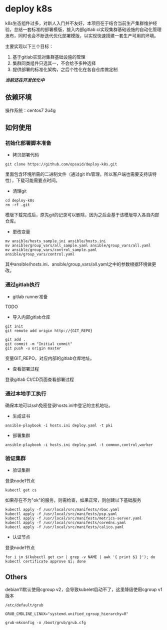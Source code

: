 # deploy k8s

k8s生态组件过多，对新人入门并不友好，本项目在于结合当前生产集群维护经验，总结一套标准的部署模版，接入内部gitlab ci实现集群基础设施的自动化管理发布，同时也会不断迭代优化部署模版，以实现快速搭建一套生产可用的环境。

主要实现以下三个目标：

1. 基于gitlab实现对集群基础设施的管理
2. 集群同类组件只选其一，不会给予多种选择
3. 提供部署的标准化架构，之后个性化在各自仓库做定制

***当前还在开发优化中***

## 依赖环境

操作系统：centos7 2u4g

## 如何使用

### 初始化部署脚本准备

- 拷贝部署代码

```
git clone https://github.com/opsaid/deploy-k8s.git
```

里面包含环境所需的二进制文件（通过git lfs管理，所以客户端也需要支持该特性），下载可能需要点时间。

- 清理git

```
cd deploy-k8s
rm -rf .git
```

模版下载完成后，原先git的记录可以删除，因为之后会基于该模版导入各自内部仓库。

- 更改变量

```
mv ansible/hosts_sample.ini ansible/hosts.ini
mv ansible/group_vars/all_sample.yaml ansible/group_vars/all.yaml
mv ansible/group_vars/control_sample.yaml ansible/group_vars/control.yaml
```

其中ansible/hosts.ini、ansible/group_vars/all.yaml之中的参数根据环境做更改。

### 通过gitlab执行

- gitlab runner准备

TODO

- 导入内部gitlab仓库

```
git init
git remote add origin http://{GIT_REPO}

git add .
git commit -m "Initial commit"
git push -u origin master
```

变量GIT_REPO，对应内部的gitlab仓库地址。

- 查看部署过程

登录gitlab CI/CD页面查看部署过程

### 通过本地手工执行

确保本地可以ssh免密登录hosts.ini中登记的主机地址。

- 生成证书

```
ansible-playbook -i hosts.ini deploy.yaml -t pki
```

- 部署集群

```
ansible-playbook -i hosts.ini deploy.yaml -t common,control,worker
```

### 验证集群

- 验证集群

登录node1节点

```
kubectl get cs
```

如果存在不为"ok"的服务，则需检查，如果正常，则创建以下基础服务

```
kubectl apply -f /usr/local/src/manifests/rbac.yaml
kubectl apply -f /usr/local/src/manifests/psp.yaml
kubectl apply -f /usr/local/src/manifests/metrics-server.yaml
kubectl apply -f /usr/local/src/manifests/coredns.yaml
kubectl apply -f /usr/local/src/manifests/calico.yaml
```

- 认证节点

登录node1节点

```
for i in $(kubectl get csr | grep -v NAME | awk '{ print $1 }'); do kubectl certificate approve $i; done
```

## Others

debian11默认使用cgroup v2，会导致kubelet启动不了，这里降级使用cgroup v1版本

```
/etc/default/grub

GRUB_CMDLINE_LINUX="systemd.unified_cgroup_hierarchy=0"
```

```
grub-mkconfig -o /boot/grub/grub.cfg
```

